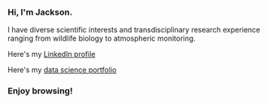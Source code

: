 ### Hi, I'm Jackson.

I have diverse scientific interests and transdisciplinary research experience ranging from wildlife biology to atmospheric monitoring.

Here's my [LinkedIn profile](https://www.linkedin.com/in/jackson-vb-469b6824b/)

Here's my [data science portfolio](https://jackvfb.github.io)

### Enjoy browsing!
